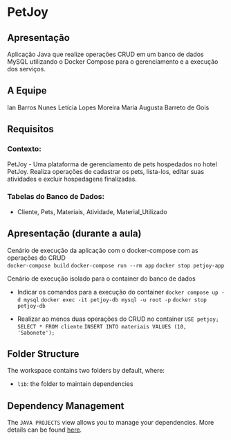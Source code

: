 # PetJoy

## Apresentação
Aplicação Java que realize operações CRUD em um banco de dados MySQL utilizando o Docker Compose para o gerenciamento e a execução dos serviços.

## A Equipe
Ian Barros Nunes
Letícia Lopes Moreira
Maria Augusta Barreto de Gois

## Requisitos

### Contexto:           
PetJoy - Uma plataforma de gerenciamento de pets hospedados no hotel PetJoy. Realiza operações de cadastrar os pets, lista-los, editar suas atividades e excluir hospedagens finalizadas.
    
### Tabelas do Banco de Dados:
- Cliente, Pets, Materiais, Atividade, Material_Utilizado

## Apresentação (durante a aula)
Cenário de execução da aplicação com o docker-compose com as operações do CRUD    
`docker-compose build`
`docker-compose run --rm app`
`docker stop petjoy-app`

Cenário de execução isolado para o container do banco de dados                
- Indicar os comandos para a execução do container
`docker compose up -d mysql`
`docker exec -it petjoy-db mysql -u root -p`
`docker stop petjoy-db`

- Realizar ao menos duas operações do CRUD no container
`USE petjoy;`
`SELECT * FROM cliente`
`INSERT INTO materiais VALUES (10, 'Sabonete');`

## Folder Structure

The workspace contains two folders by default, where:
- `lib`: the folder to maintain dependencies

## Dependency Management

The `JAVA PROJECTS` view allows you to manage your dependencies. More details can be found [here](https://github.com/microsoft/vscode-java-dependency#manage-dependencies).
